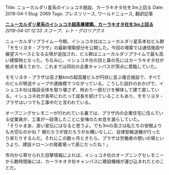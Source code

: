 Title: ニューカルダリ星系のイシュコネ施設、カーラキオタ社を3m上回る
Date: 2019-04-1
Slug: 2069
Tags: プレスリリース, ワールドニュース, 翻訳記事

<p class="lead"><strong><a href="https://community.eveonline.com/news/news-channels/world-news/new-caldari-ishukone-erection-3-meters-taller-than-kaalakiota-erection/">ニューカルダリ星系のイシュコネ超高層建築、カーラキオタ社を3m上回る</a></strong><br/>
<em>2019-04-01 12:33 スコープ、レト・グロリアクス</em></p>
<p>ニューカルダリプライム－今朝、イシュコネ社はニューカルダリ星系本社ビル群「モモリヨタ・プラザ」の最新増築部分を公開した。今回の増築では通信施設や展望スペースとなる尖塔が追加され、ビル群はニューカルダリプライムで最も高い建築物となった。ちなみに、イシュコネ社の目と鼻の先にはカーラキオタ社が拠点を構えており、これまでは同社の企業キャンパスが頂点に君臨していた。</p>
<p>モモリヨタ・プラザは高さ数kmの超高層ビルが円状に並ぶ複合施設で、すべてのビルが移送チューブや連絡橋でつながっている。こうした設計のおかげで、イシュコネ社は施設全体を取り壊さず、時おり一部だけを解体して建て直している。イシュコネ社が長年にわたって成長を続けていることもあり、モモリヨタ・プラザはいつでも工事中だと言われている。</p>
<p>オープニングセレモニーが行われている裏では、プラザ内の企業住宅に住んでいる従業員が、工事が一段落したことに安堵のため息を漏らしていた。<br/>
「そりゃまあ、良い宣伝にはなると思うよ。でも3mの高さは私たちの安眠よりも大切なのかね？ 朝だろうが夜だろうがお構いなしに、自律型輸送機が行ったり来たりするんだ。それにこの数ヶ月ときたら、プラザは労働者の憩いの場というより、建設ドローンの発着場って感じだったね！」</p>
<p>市内から寄せられた目撃情報によれば、イシュコネ社のオープニングセレモニーから数時間後には、カーラキオタ社キャンパスに建設機械が運び込まれたとのことだ。</p>

